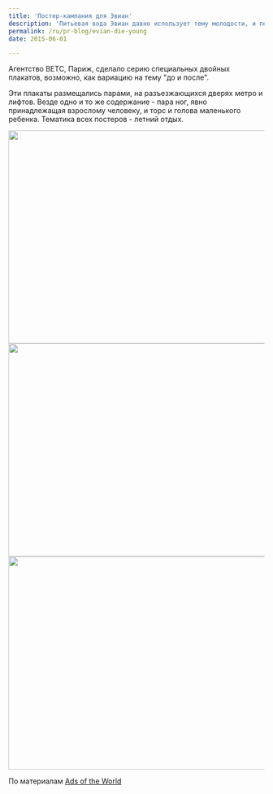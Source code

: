 ```yaml
---
title: 'Постер-кампания для Эвиан'
description: 'Питьевая вода Эвиан давно использует тему молодости, и последняя постер-кампания не стала исключением. Агентство BETC, Париж, сделало серию специальных двойных плакатов, возможно, как вариацию на тему &quot;до и после&quot;.'
permalink: /ru/pr-blog/evian-die-young
date: 2015-06-01

---
```


Агентство BETC, Париж, сделало серию специальных двойных плакатов, возможно, как вариацию на тему "до и после".

Эти плакаты размещались парами, на разъезжающихся дверях метро и лифтов. Везде одно и то же содержание - пара ног, явно принадлежащая взрослому человеку, и торс и голова маленького ребенка. Тематика всех постеров - летний отдых.

<img src="{{ site.assets }}/upload/3_evian_2015_plongeon_aotw.jpg" alt="" class="post__img" width="580" height="419">

<img src="{{ site.assets }}/upload/2_evian_2015_cocotier_aotw.jpg" alt="" class="post__img" width="580" height="419">

<img src="{{ site.assets }}/upload/1_evian_2015_bouee_aotw.jpg" alt="" class="post__img" width="580" height="419">

По материалам <a href="https://adsoftheworld.com/media/outdoor/evian_little_big_baby_3">Ads of the World </a>

